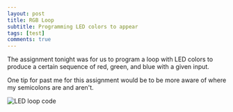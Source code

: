 ```yaml
---
layout: post
title: RGB Loop
subtitle: Programming LED colors to appear
tags: [test]
comments: true
---
```


The assignment tonight was for us to program a loop with LED colors to produce a certain sequence of red, green, and blue with a given input. 

One tip for past me for this assignment would be to be more aware of where my semicolons are and aren't.

![LED loop code](https://paulharshbarger.github.io/img/LEDcode.png)

